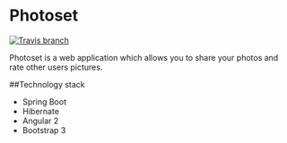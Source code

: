 # Photoset

[![Travis branch](https://img.shields.io/badge/status-under%20development-brightgreen.svg)]()

Photoset is a web application which allows you to share your photos and rate other users pictures. 

##Technology stack
* Spring Boot
* Hibernate
* Angular 2
* Bootstrap 3
